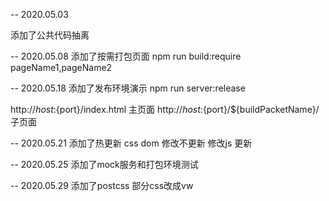 -- 2020.05.03

添加了公共代码抽离    

-- 2020.05.08
添加了按需打包页面 npm run build:require pageName1,pageName2    

-- 2020.05.18
添加了发布环境演示  npm run server:release

http://${host}:${port}/index.html 主页面
http://${host}:${port}/${buildPacketName}/ 子页面

-- 2020.05.21
添加了热更新 css dom 修改不更新 修改js 更新


-- 2020.05.25
添加了mock服务和打包环境测试

-- 2020.05.29
添加了postcss 部分css改成vw
